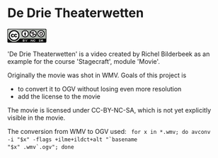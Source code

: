 # De Drie Theaterwetten

![Licensed under CC-BY-NC_SA](License.png)

'De Drie Theaterwetten' is a video created by Richel Bilderbeek as an example for the course 'Stagecraft', module 'Movie'.

Originally the movie was shot in WMV. Goals of this project is
 * to convert it to OGV without losing even more resolution
 * add the license to the movie

The movie is licensed under CC-BY-NC-SA, which is not yet explicitly visible in the movie.

The conversion from WMV to OGV used:
<code>
for x in *.wmv; do avconv -i "$x" -flags +ilme+ildct+alt "`basename "$x" .wmv`.ogv"; done
</code>
